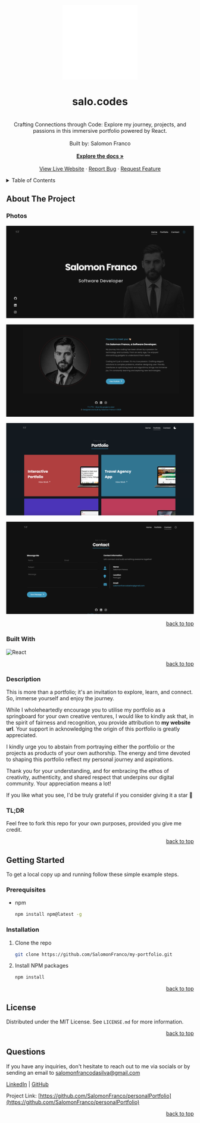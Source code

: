 <a name="readme-top"></a>

  <!-- PROJECT LOGO -->

  <br />
  <div align="center">
    <a href="https://github.com/SalomonFranco/personalPortfolio">
      <img src="src/images/logo.svg" alt="Logo" width="200" height="200">
    </a>
    <h1 align="center">salo.codes</h1>
    <p align="center">
    <br/>
Crafting Connections through Code: Explore my journey, projects, and passions in this immersive portfolio powered by React.<br/>
      <br/>
      Built by: Salomon Franco
      <br/>
      <br/>
      <a href="https://github.com/SalomonFranco/personalPortfolio"><strong>Explore the docs »</strong></a>
      <br/>
      <br/>
      <a href="https://my website url">View Live Website</a>
      ·
      <a href="https://github.com/SalomonFranco/personalPortfolio/issues">Report Bug</a>
      ·
      <a href="https://github.com/SalomonFranco/personalPortfolio/issues">Request Feature</a>
    </p>
  </div>
  
  <!-- TABLE OF CONTENTS -->

  <details>
    <summary>Table of Contents</summary>
    <ol>
      <li>
        <a href="#about-the-project">About The Project</a>
        <ul>
          <li><a href="#photos">Photos</a></li>
          <li><a href="#built-with">Built With</a></li>
          <li><a href="#description">Description</a></li>
        </ul>
      </li>
      <li>
          <a href="#getting-started">Getting Started</a>
        <ul>
          <li><a href="#prerequisites">Prerequisites</a></li>
          <li><a href="#installation">Installation</a></li>
        </ul>
      </li>
      <li><a href="#license">License</a></li>
      <li><a href="#questions">Questions</a></li>
    </ol>
  </details>
  
  <!-- ABOUT THE PROJECT -->
  
  ## About The Project
  
  ### Photos
  
[![My React Portfolio Screen Shot][product-screenshot]](https://my.websit.url)

[![My React Portfolio Screen Shot][product-screenshot2]](https://my.website.url)

[![My React Portfolio Screen Shot][product-screenshot3]](https://my.website.url)

[![My React Portfolio Screen Shot][product-screenshot4]](https://my.website.url)

  <p align="right"><a href="#readme-top">back to top</a></p>
  
  ### Built With
  
  ![React](https://img.shields.io/badge/React-20232A?style=for-the-badge&logo=React&logoColor=61DAFB)

  <p align="right"><a href="#readme-top">back to top</a></p>
  
  ### Description
  
This is more than a portfolio; it's an invitation to explore, learn, and connect. So, immerse yourself and enjoy the journey.

While I wholeheartedly encourage you to utilise my portfolio as a springboard for your own creative ventures, I would like to kindly ask that, in the spirit of fairness and recognition, you provide attribution to <strong>my website url</strong>. Your support in acknowledging the origin of this portfolio is greatly appreciated.

I kindly urge you to abstain from portraying either the portfolio or the projects as products of your own authorship. The energy and time devoted to shaping this portfolio reflect my personal journey and aspirations.

Thank you for your understanding, and for embracing the ethos of creativity, authenticity, and shared respect that underpins our digital community. Your appreciation means a lot!

If you like what you see, I'd be truly grateful if you consider giving it a star 🌟

<h3>TL;DR</h3>
Feel free to fork this repo for your own purposes, provided you give me credit.

  <p align="right"><a href="#readme-top">back to top</a></p>

<!-- GETTING STARTED -->

## Getting Started

To get a local copy up and running follow these simple example steps.

### Prerequisites

- npm
  ```sh
  npm install npm@latest -g
  ```

### Installation

1. Clone the repo
   ```sh
   git clone https://github.com/SalomonFranco/my-portfolio.git
   ```
2. Install NPM packages
   ```sh
   npm install
   ```

  <p align="right"><a href="#readme-top">back to top</a></p>
  
 
  <!-- LICENSE -->

## License

Distributed under the MIT License. See `LICENSE.md` for more information.

  <p align="right"><a href="#readme-top">back to top</a></p>
  
  
<!-- QUESTIONS -->
  
## Questions

If you have any inquiries, don't hesitate to reach out to me via socials or by sending an email to <a href="mailto:salomonfrancodasilva@gmail.com">salomonfrancodasilva@gmail.com</a>

<a href="https://www.linkedin.com/in/salomon-franco/">LinkedIn</a> | <a href="https://github.com/SalomonFranco">GitHub</a> 

Project Link: [https://github.com/SalomonFranco/personalPortfolio](https://github.com/SalomonFranco/personalPortfolio)

  <p align="right"><a href="#readme-top">back to top</a></p>
  
  <!-- MARKDOWN LINKS & IMAGES -->

[linkedin-url]: [https://linkedin.com/in/salomon-franco](https://www.linkedin.com/in/salomon-franco/)

  <!-- UPDATE PLACEHOLDER IMAGES HERE -->

[product-screenshot]: src/images/screenshot.png
[product-screenshot2]: src/images/screenshot2.png
[product-screenshot3]: src/images/screenshot3.png
[product-screenshot4]: src/images/screenshot4.png
